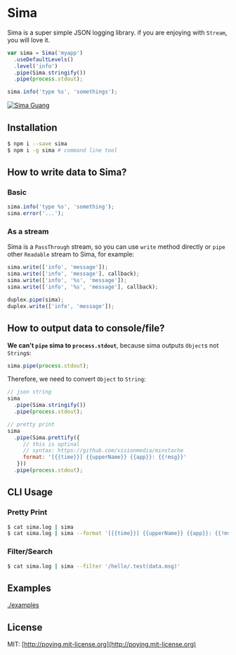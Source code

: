 Sima
====

Sima is a super simple JSON logging library. if you are enjoying with `Stream`, you will love it.

```javascript
var sima = Sima('myapp')
  .useDefaultLevels()
  .level('info')
  .pipe(Sima.stringify())
  .pipe(process.stdout);

sima.info('type %s', 'somethings');
```

[![Sima Guang](http://upload.wikimedia.org/wikipedia/commons/thumb/0/08/Sima_Guang_of_Song.jpg/1280px-Sima_Guang_of_Song.jpg)](http://www.wikiwand.com/en/Sima_Guang)

## Installation

```bash
$ npm i --save sima
$ npm i -g sima # command line tool
```

## How to write data to Sima?

### Basic

```javascript
sima.info('type %s', 'something');
sima.error('...');
```

### As a stream

Sima is a `PassThrough` stream, so you can use `write` method directly or `pipe` other `Readable` stream to Sima, for example:

```javascript
sima.write(['info', 'message']);
sima.write(['info', 'message'], callback);
sima.write(['info', '%s', 'message']);
sima.write(['info', '%s', 'message'], callback);

duplex.pipe(sima);
duplex.write(['info', 'message']);
```

## How to output data to console/file?

__We can't `pipe` sima to `process.stdout`__, because sima outputs `Object`s not `String`s:

```javascript
sima.pipe(process.stdout);
```

Therefore, we need to convert `Object` to `String`:

```javascript
// json string
sima
  .pipe(Sima.stringify())
  .pipe(process.stdout);

// pretty print 
sima
  .pipe(Sima.prettify({
     // this is optinal
     // syntax: https://github.com/visionmedia/minstache
     format: '[{{time}}] {{upperName}} {{app}}: {{!msg}}'
   }))
  .pipe(process.stdout);
```

## CLI Usage

### Pretty Print

```bash
$ cat sima.log | sima
$ cat sima.log | sima --format '[{{time}}] {{upperName}} {{app}}: {{!msg}}'
```

### Filter/Search

```bash
$ cat sima.log | sima --filter '/hello/.test(data.msg)'
```

## Examples

[./examples](./examples)

## License

MIT: [http://poying.mit-license.org](http://poying.mit-license.org)
